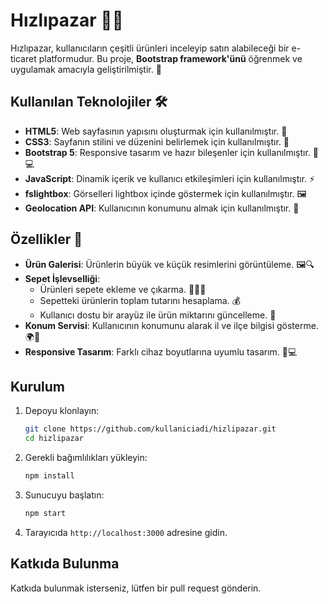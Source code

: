 # Hızlıpazar 🛒✨

Hızlıpazar, kullanıcıların çeşitli ürünleri inceleyip satın alabileceği bir e-ticaret platformudur. Bu proje, **Bootstrap framework'ünü** öğrenmek ve uygulamak amacıyla geliştirilmiştir. 🚀

## Kullanılan Teknolojiler 🛠️

- **HTML5**: Web sayfasının yapısını oluşturmak için kullanılmıştır. 📄
- **CSS3**: Sayfanın stilini ve düzenini belirlemek için kullanılmıştır. 🎨
- **Bootstrap 5**: Responsive tasarım ve hazır bileşenler için kullanılmıştır. 📱💻
- **JavaScript**: Dinamik içerik ve kullanıcı etkileşimleri için kullanılmıştır. ⚡
- **fslightbox**: Görselleri lightbox içinde göstermek için kullanılmıştır. 🖼️
- **Geolocation API**: Kullanıcının konumunu almak için kullanılmıştır. 📍

## Özellikler 🌟

- **Ürün Galerisi**: Ürünlerin büyük ve küçük resimlerini görüntüleme. 🖼️🔍
- **Sepet İşlevselliği**:  
  - Ürünleri sepete ekleme ve çıkarma. 🛒➕➖  
  - Sepetteki ürünlerin toplam tutarını hesaplama. 💰  
  - Kullanıcı dostu bir arayüz ile ürün miktarını güncelleme. 🧮  
- **Konum Servisi**: Kullanıcının konumunu alarak il ve ilçe bilgisi gösterme. 🌍📍  
- **Responsive Tasarım**: Farklı cihaz boyutlarına uyumlu tasarım. 📱💻

## Kurulum

1. Depoyu klonlayın:
   ```bash
   git clone https://github.com/kullaniciadi/hizlipazar.git
   cd hizlipazar
   ```

2. Gerekli bağımlılıkları yükleyin:
   ```bash
   npm install
   ```

3. Sunucuyu başlatın:
   ```bash
   npm start
   ```

4. Tarayıcıda `http://localhost:3000` adresine gidin.

## Katkıda Bulunma

Katkıda bulunmak isterseniz, lütfen bir pull request gönderin.



